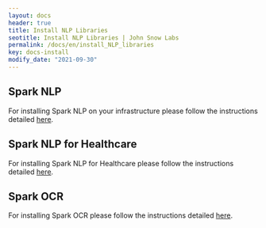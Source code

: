 ```yaml
---
layout: docs
header: true
title: Install NLP Libraries
seotitle: Install NLP Libraries | John Snow Labs
permalink: /docs/en/install_NLP_libraries
key: docs-install
modify_date: "2021-09-30"
---
```


<div class="h3-box" markdown="1">

## Spark NLP

For installing Spark NLP on your infrastructure please follow the instructions detailed [here](/docs/en/install). 

</div><div class="h3-box" markdown="1">

## Spark NLP for Healthcare

For installing Spark NLP for Healthcare please follow the instructions detailed [here](/docs/en/licensed_install#install-healthcare-nlp).

</div><div class="h3-box" markdown="1">

## Spark OCR

For installing Spark OCR please follow the instructions detailed [here](/docs/en/ocr_install).

</div>
